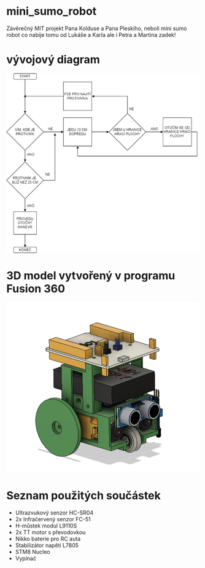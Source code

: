 # mini_sumo_robot
Závěrečný MIT projekt Pana Kolduse a Pana Pleskiho, neboli mini sumo robot co nabije tomu od Lukáše a Karla ale i Petra a Martina zadek!
# vývojový diagram 
![ ](v0/vyvojak.png)
# 3D model vytvořený v programu Fusion 360
![ ](v0/bot.png)
# Seznam použitých součástek
- Ultrazvukový senzor HC-SR04
- 2x Infračervený senzor FC-51
- H-můstek modul L9110S
- 2x TT motor s převodovkou
- Nikko baterie pro RC auta
- Stabilizátor napětí L7805
- STM8 Nucleo
- Vypínač
